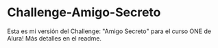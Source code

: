 # Challenge-Amigo-Secreto
Esta es mi versión del Challenge: "Amigo Secreto" para el curso ONE de Alura! Más detalles en el readme.
